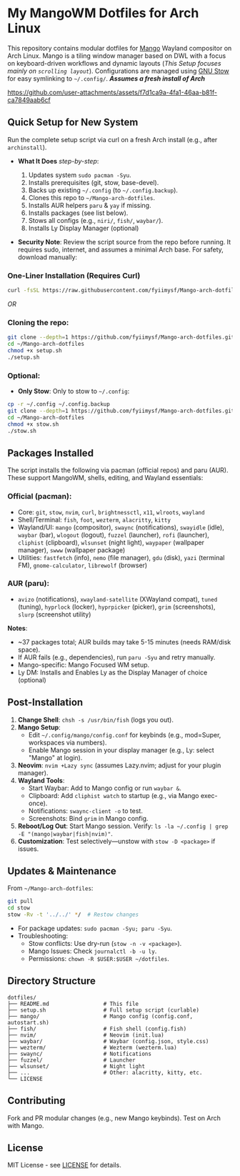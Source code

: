 # My MangoWM Dotfiles for Arch Linux

This repository contains modular dotfiles for [Mango](https://github.com/DreamMaoMao/mangowc)  Wayland compositor on Arch Linux. 
Mango is a tiling window manager based on DWL with a focus on keyboard-driven workflows and dynamic layouts (_This Setup focuses mainly on ``scrolling layout``_). Configurations are managed using [GNU Stow](https://www.gnu.org/software/stow/) for easy symlinking to `~/.config/`. _**Assumes a fresh install of Arch**_

<!-- <img width="1920" height="1080" alt="image" src="https://github.com/user-attachments/assets/254875ee-cb75-408d-99e1-f44ba4819ece" /> -->

https://github.com/user-attachments/assets/f7d1ca9a-4fa1-46aa-b81f-ca7849aab6cf


## Quick Setup for New System

Run the complete setup script via curl on a fresh Arch install (e.g., after `archinstall`).

- **What It Does** _step-by-step_:
  1. Updates system `sudo pacman -Syu`.
  2. Installs prerequisites (git, stow, base-devel).
  7. Backs up existing `~/.config` (to `~/.config.backup`).
  3. Clones this repo to `~/Mango-arch-dotfiles`.
  5. Installs AUR helpers `paru` & `yay` if missing.
  6. Installs packages (see list below).
  8. Stows all configs (e.g., `niri/`, `fish/`, `waybar/`).
  9. Installs Ly Display Manager (optional)

- **Security Note**: Review the script source from the repo before running. It requires sudo, internet, and assumes a minimal Arch base. For safety, download manually:
### One-Liner Installation (Requires Curl)
```bash
curl -fsSL https://raw.githubusercontent.com/fyiimysf/Mango-arch-dotfiles/main/setup.sh | bash
```
*OR*
### Cloning the repo:
```bash
git clone --depth=1 https://github.com/fyiimysf/Mango-arch-dotfiles.git
cd ~/Mango-arch-dotfiles
chmod +x setup.sh
./setup.sh
```
### Optional:
- **Only Stow**: Only to stow to `~/.config`:
```bash
cp -r ~/.config ~/.config.backup
git clone --depth=1 https://github.com/fyiimysf/Mango-arch-dotfiles.git
cd ~/Mango-arch-dotfiles
chmod +x stow.sh
./stow.sh
```


## Packages Installed

The script installs the following via pacman (official repos) and paru (AUR). These support MangoWM, shells, editing, and Wayland essentials:

### Official (pacman):
- Core: `git`, `stow`, `nvim`, `curl`, `brightnessctl`, `x11`, `wlroots`, `wayland`
- Shell/Terminal: `fish`, `foot`, `wezterm`, `alacritty`, `kitty`
- Wayland/UI: `mango` (compositor), `swaync` (notifications), `swayidle` (idle), `waybar` (bar), `wlogout` (logout), `fuzzel` (launcher),  `rofi` (launcher), `cliphist` (clipboard), `wlsunset` (night light), `waypaper` (wallpaper manager), `swww` (wallpaper package)
- Utilities: `fastfetch` (info), `nemo` (file manager), `gdu` (disk), `yazi` (terminal FM), `gnome-calculator`, `librewolf` (browser)

### AUR (paru):
- `avizo` (notifications), `xwayland-satellite` (XWayland compat), `tuned` (tuning), `hyprlock` (locker), `hyprpicker` (picker), `grim` (screenshots), `slurp` (screenshot utility)

**Notes**:
- ~37 packages total; AUR builds may take 5-15 minutes (needs RAM/disk space).
- If AUR fails (e.g., dependencies), run `paru -Syu` and retry manually.
- Mango-specific: Mango Focused WM setup.
- Ly DM: Installs and Enables Ly as the Display Manager of choice (optional)
## Post-Installation

1. **Change Shell**: `chsh -s /usr/bin/fish` (logs you out).
2. **Mango Setup**:
   - Edit `~/.config/mango/config.conf` for keybinds (e.g., mod=Super, workspaces via numbers).
   - Enable Mango session in your display manager (e.g., Ly: select "Mango" at login).
3. **Neovim**: `nvim +Lazy sync` (assumes Lazy.nvim; adjust for your plugin manager).
4. **Wayland Tools**:
   - Start Waybar: Add to Mango config or run `waybar &`.
   - Clipboard: Add `cliphist watch` to startup (e.g., via Mango exec-once).
   - Notifications: `swaync-client -o` to test.
   - Screenshots: Bind `grim` in Mango config.
5. **Reboot/Log Out**: Start Mango session. Verify: `ls -la ~/.config | grep -E "(mango|waybar|fish|nvim)"`.
6. **Customization**: Test selectively—unstow with `stow -D <package>` if issues.

## Updates & Maintenance

From `~/Mango-arch-dotfiles`:
```bash
git pull
cd stow
stow -Rv -t '../../' */  # Restow changes
```
- For package updates: `sudo pacman -Syu; paru -Syu`.
- Troubleshooting:
  - Stow conflicts: Use dry-run (`stow -n -v <package>`).
  - Mango Issues: Check `journalctl -b -u ly`.
  - Permissions: `chown -R $USER:$USER ~/dotfiles`.

## Directory Structure

```
dotfiles/
├── README.md                 # This file
├── setup.sh                  # Full setup script (curlable)
├── mango/                    # Mango config (config.conf, autostart.sh)
├── fish/                     # Fish shell (config.fish)
├── nvim/                     # Neovim (init.lua)
├── waybar/                   # Waybar (config.json, style.css)
├── wezterm/                  # Wezterm (wezterm.lua)
├── swaync/                   # Notifications
├── fuzzel/                   # Launcher
├── wlsunset/                 # Night light    
├── ...                       # Other: alacritty, kitty, etc.
└── LICENSE
```

## Contributing

Fork and PR modular changes (e.g., new Mango keybinds). Test on Arch with Mango.

## License

MIT License - see [LICENSE](LICENSE) for details.
